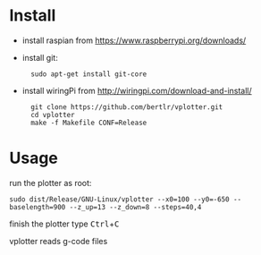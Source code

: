 # Install #

- install raspian from https://www.raspberrypi.org/downloads/
- install git:


        sudo apt-get install git-core

- install wiringPi from http://wiringpi.com/download-and-install/


        git clone https://github.com/bertlr/vplotter.git
        cd vplotter
        make -f Makefile CONF=Release

# Usage #

run the plotter as root:

    sudo dist/Release/GNU-Linux/vplotter --x0=100 --y0=-650 --baselength=900 --z_up=13 --z_down=8 --steps=40,4


finish the plotter type <kbd>Ctrl</kbd>+<kbd>C</kbd>

vplotter reads g-code files

